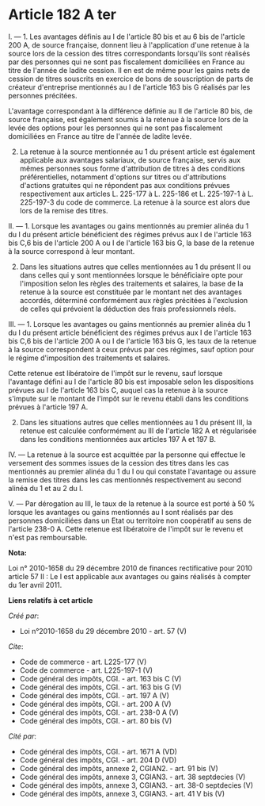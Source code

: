 # Article 182 A ter

I. ― 1. Les avantages définis au I de l'article 80 bis et au 6 bis de l'article 200 A, de source française, donnent lieu à
l'application d'une retenue à la source lors de la cession des titres correspondants lorsqu'ils sont réalisés par des
personnes qui ne sont pas fiscalement domiciliées en France au titre de l'année de ladite cession. Il en est de même pour les
gains nets de cession de titres souscrits en exercice de bons de souscription de parts de créateur d'entreprise mentionnés au
I de l'article 163 bis G réalisés par les personnes précitées.

L'avantage correspondant à la différence définie au II de l'article 80 bis, de source française, est également soumis à la
retenue à la source lors de la levée des options pour les personnes qui ne sont pas fiscalement domiciliées en France au
titre de l'année de ladite levée. 

2. La retenue à la source mentionnée au 1 du présent article est également applicable aux avantages salariaux, de source
française, servis aux mêmes personnes sous forme d'attribution de titres à des conditions préférentielles, notamment
d'options sur titres ou d'attributions d'actions gratuites qui ne répondent pas aux conditions prévues respectivement aux
articles L. 225-177 à L. 225-186 et L. 225-197-1 à L. 225-197-3 du code de commerce. La retenue à la source est alors due
lors de la remise des titres. 

II. ― 1. Lorsque les avantages ou gains mentionnés au premier alinéa du 1 du I du présent article bénéficient des régimes
prévus aux I de l'article 163 bis C,6 bis de l'article 200 A ou I de l'article 163 bis G, la base de la retenue à la source
correspond à leur montant. 

2. Dans les situations autres que celles mentionnées au 1 du présent II ou dans celles qui y sont mentionnées lorsque le
bénéficiaire opte pour l'imposition selon les règles des traitements et salaires, la base de la retenue à la source est
constituée par le montant net des avantages accordés, déterminé conformément aux règles précitées à l'exclusion de celles qui
prévoient la déduction des frais professionnels réels. 

III. ― 1. Lorsque les avantages ou gains mentionnés au premier alinéa du 1 du I du présent article bénéficient des régimes
prévus aux I de l'article 163 bis C,6 bis de l'article 200 A ou I de l'article 163 bis G, les taux de la retenue à la source
correspondent à ceux prévus par ces régimes, sauf option pour le régime d'imposition des traitements et salaires. 

Cette retenue est libératoire de l'impôt sur le revenu, sauf lorsque l'avantage défini au I de l'article 80 bis est imposable
selon les dispositions prévues au I de l'article 163 bis C, auquel cas la retenue à la source s'impute sur le montant de
l'impôt sur le revenu établi dans les conditions prévues à l'article 197 A. 

2. Dans les situations autres que celles mentionnées au 1 du présent III, la retenue est calculée conformément au III de
l'article 182 A et régularisée dans les conditions mentionnées aux articles 197 A et 197 B. 

IV. ― La retenue à la source est acquittée par la personne qui effectue le versement des sommes issues de la cession des
titres dans les cas mentionnés au premier alinéa du 1 du I ou qui constate l'avantage ou assure la remise des titres dans les
cas mentionnés respectivement au second alinéa du 1 et au 2 du I.

V. ― Par dérogation au III, le taux de la retenue à la source est porté à 50 % lorsque les avantages ou gains mentionnés au I
sont réalisés par des personnes domiciliées dans un Etat ou territoire non coopératif au sens de l'article 238-0 A. Cette
retenue est libératoire de l'impôt sur le revenu et n'est pas remboursable.

**Nota:**

Loi n° 2010-1658 du 29 décembre 2010 de finances rectificative pour 2010 article 57 II : Le I est applicable aux avantages ou
gains réalisés à compter du 1er avril 2011.

**Liens relatifs à cet article**

_Créé par_:

  - Loi n°2010-1658 du 29 décembre 2010 - art. 57 (V)

_Cite_:

  - Code de commerce - art. L225-177 (V)
  - Code de commerce - art. L225-197-1 (V)
  - Code général des impôts, CGI. - art. 163 bis C (V)
  - Code général des impôts, CGI. - art. 163 bis G (V)
  - Code général des impôts, CGI. - art. 197 A (V)
  - Code général des impôts, CGI. - art. 200 A (V)
  - Code général des impôts, CGI. - art. 238-0 A (V)
  - Code général des impôts, CGI. - art. 80 bis (V)

_Cité par_:

  - Code général des impôts, CGI. - art. 1671 A (VD)
  - Code général des impôts, CGI. - art. 204 D (VD)
  - Code général des impôts, annexe 2, CGIAN2. - art. 91 bis (V)
  - Code général des impôts, annexe 3, CGIAN3. - art. 38 septdecies (V)
  - Code général des impôts, annexe 3, CGIAN3. - art. 38-0 septdecies (V)
  - Code général des impôts, annexe 3, CGIAN3. - art. 41 V bis (V)
